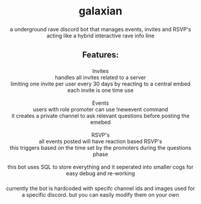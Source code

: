 <h1 align="center">galaxian</h1>

###

<p align="center">a underground rave discord bot that manages events, invites and RSVP's acting like a hybrid interactive rave info line</p>

###

<h2 align="center">Features:</h2>

###

<p align="center">Invites<br>handles all invites related to a server<br>limiting one invite per user every 30 days by reacting to a central embed<br>each invite is one time use<br><br>Events<br>users with role promoter can use !newevent command<br>it creates a private channel to ask relevant questions before posting the emebed<br><br>RSVP's<br>all events posted will have reaction based RSVP's <br>this triggers based on the time set by the promoters during the questions phase<br><br>this bot uses SQL to store everything and it seperated into smaller cogs for easy debug and re-working</p>

###

<p align="center">currently the bot is hardcoded with specifc channel ids and images used for a specific discord. but you can easily modify them on your own</p>

###